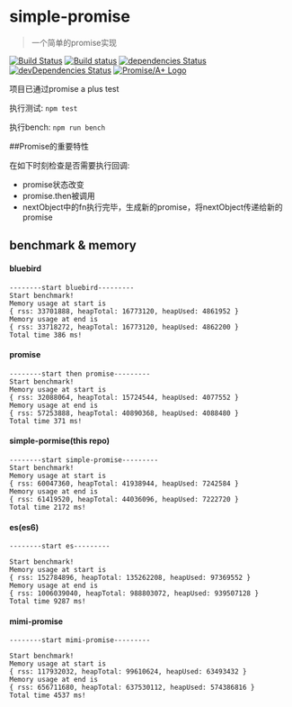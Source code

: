 # simple-promise

>一个简单的promise实现

[![Build Status](https://travis-ci.org/renaesop/simple-promise.svg?branch=master)](https://travis-ci.org/renaesop/simple-promise)
[![Build status](https://ci.appveyor.com/api/projects/status/ikn39wiu3fbh08uy/branch/master?svg=true)](https://ci.appveyor.com/project/renaesop/simple-promise/branch/master)
[![dependencies Status](https://david-dm.org/renaesop/simple-promise/status.svg)](https://david-dm.org/renaesop/simple-promise)
[![devDependencies Status](https://david-dm.org/renaesop/simple-promise/dev-status.svg)](https://david-dm.org/renaesop/simple-promise?type=dev)
[![Promise/A+ Logo](https://promisesaplus.com/assets/logo-small.png)](https://promisesaplus.com/)

项目已通过promise a plus test

执行测试: `npm test`

执行bench: `npm run bench`

##Promise的重要特性

在如下时刻检查是否需要执行回调:
- promise状态改变
- promise.then被调用
- nextObject中的fn执行完毕，生成新的promise，将nextObject传递给新的promise

## benchmark & memory

#### bluebird
````
--------start bluebird---------
Start benchmark!
Memory usage at start is
{ rss: 33701888, heapTotal: 16773120, heapUsed: 4861952 }
Memory usage at end is
{ rss: 33718272, heapTotal: 16773120, heapUsed: 4862200 }
Total time 386 ms!
`````

#### promise

````
--------start then promise---------
Start benchmark!
Memory usage at start is
{ rss: 32088064, heapTotal: 15724544, heapUsed: 4077552 }
Memory usage at end is
{ rss: 57253888, heapTotal: 40890368, heapUsed: 4088480 }
Total time 371 ms!
````

#### simple-pormise(this repo)
````
--------start simple-promise---------
Start benchmark!
Memory usage at start is
{ rss: 60047360, heapTotal: 41938944, heapUsed: 7242584 }
Memory usage at end is
{ rss: 61419520, heapTotal: 44036096, heapUsed: 7222720 }
Total time 2172 ms!
````

#### es(es6)
````
--------start es---------

Start benchmark!
Memory usage at start is
{ rss: 152784896, heapTotal: 135262208, heapUsed: 97369552 }
Memory usage at end is
{ rss: 1006039040, heapTotal: 988803072, heapUsed: 939507128 }
Total time 9287 ms!
````

#### mimi-promise
````
--------start mimi-promise---------

Start benchmark!
Memory usage at start is
{ rss: 117932032, heapTotal: 99610624, heapUsed: 63493432 }
Memory usage at end is
{ rss: 656711680, heapTotal: 637530112, heapUsed: 574386816 }
Total time 4537 ms!
````
